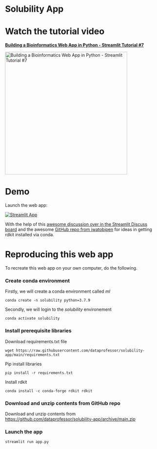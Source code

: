 # Solubility App

# Watch the tutorial video

**[Building a Bioinformatics Web App in Python - Streamlit Tutorial #7](https://youtu.be/iZUH1qlgnys)**

<a href="https://youtu.be/iZUH1qlgnys"><img src="http://img.youtube.com/vi/iZUH1qlgnys/0.jpg" alt="Building a Bioinformatics Web App in Python - Streamlit Tutorial #7" title="Building a Bioinformatics Web App in Python - Streamlit Tutorial #7" width="400" /></a>

# Demo

Launch the web app:

[![Streamlit App](https://static.streamlit.io/badges/streamlit_badge_black_white.svg)](https://share.streamlit.io/dataprofessor/solubility-app/main/solubility-app.py)

With the help of this [awesome discussion over in the Streamlit Discuss board](https://discuss.streamlit.io/t/can-i-add-conda-package-in-requirements-txt/8062/4) and the awesome [GitHub repo from iwatobipen](https://github.com/iwatobipen/chem_streamlit/) for ideas in getting rdkit installed via conda.

# Reproducing this web app
To recreate this web app on your own computer, do the following.

### Create conda environment
Firstly, we will create a conda environment called *ml*
```
conda create -n solubility python=3.7.9
```
Secondly, we will login to the *solubility* environement
```
conda activate solubility
```
### Install prerequisite libraries

Download requirements.txt file

```
wget https://raw.githubusercontent.com/dataprofessor/solubility-app/main/requirements.txt

```

Pip install libraries
```
pip install -r requirements.txt
```

Install rdkit
```
conda install -c conda-forge rdkit rdkit
```

###  Download and unzip contents from GitHub repo

Download and unzip contents from https://github.com/dataprofessor/solubility-app/archive/main.zip

###  Launch the app

```
streamlit run app.py
```
